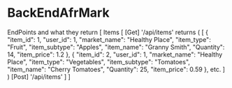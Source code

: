 # BackEndAfrMark



EndPoints and what they return [
    Items [
        [Get] '/api/items'
            returns (
                [
                {
                    "item_id": 1,
                    "user_id": 1,
                    "market_name": "Healthy Place",
                    "item_type": "Fruit",
                    "item_subtype": "Apples",
                    "item_name": "Granny Smith",
                    "Quantity": 14,
                    "item_price": 1.2
                },
                {
                    "item_id": 2,
                    "user_id": 1,
                    "market_name": "Healthy Place",
                    "item_type": "Vegetables",
                    "item_subtype": "Tomatoes",
                    "item_name": "Cherry Tomatoes",
                    "Quantity": 25,
                    "item_price": 0.59
                },
                etc.
                ]
            )
        [Post] '/api/items'
    ]
]